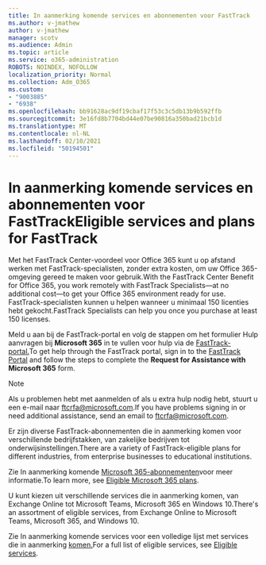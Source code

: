 ```yaml
---
title: In aanmerking komende services en abonnementen voor FastTrack
ms.author: v-jmathew
author: v-jmathew
manager: scotv
ms.audience: Admin
ms.topic: article
ms.service: o365-administration
ROBOTS: NOINDEX, NOFOLLOW
localization_priority: Normal
ms.collection: Adm_O365
ms.custom:
- "9003885"
- "6938"
ms.openlocfilehash: bb91628ac9df19cbaf17f53c3c5db13b9b592ffb
ms.sourcegitcommit: 3e16fd8b7704bd44e07be90816a350bad21bcb1d
ms.translationtype: MT
ms.contentlocale: nl-NL
ms.lasthandoff: 02/10/2021
ms.locfileid: "50194501"
---
```

# <a name="eligible-services-and-plans-for-fasttrack"></a><span data-ttu-id="e5fd1-102">In aanmerking komende services en abonnementen voor FastTrack</span><span class="sxs-lookup"><span data-stu-id="e5fd1-102">Eligible services and plans for FastTrack</span></span>

<span data-ttu-id="e5fd1-103">Met het FastTrack Center-voordeel voor Office 365 kunt u op afstand werken met FastTrack-specialisten, zonder extra kosten, om uw Office 365-omgeving gereed te maken voor gebruik.</span><span class="sxs-lookup"><span data-stu-id="e5fd1-103">With the FastTrack Center Benefit for Office 365, you work remotely with FastTrack Specialists—at no additional cost—to get your Office 365 environment ready for use.</span></span> <span data-ttu-id="e5fd1-104">FastTrack-specialisten kunnen u helpen wanneer u minimaal 150 licenties hebt gekocht.</span><span class="sxs-lookup"><span data-stu-id="e5fd1-104">FastTrack Specialists can help you once you purchase at least 150 licenses.</span></span>

<span data-ttu-id="e5fd1-105">Meld u aan bij de FastTrack-portal en volg de stappen om het formulier Hulp aanvragen bij **Microsoft 365** in te vullen voor hulp via de [FastTrack-portal.](https://go.microsoft.com/fwlink/?linkid=2125443)</span><span class="sxs-lookup"><span data-stu-id="e5fd1-105">To get help through the FastTrack portal, sign in to the [FastTrack Portal](https://go.microsoft.com/fwlink/?linkid=2125443) and follow the steps to complete the **Request for Assistance with Microsoft 365** form.</span></span>

> [!NOTE]
> <span data-ttu-id="e5fd1-106">Als u problemen hebt met aanmelden of als [](mailto:ftcrfa@microsoft.com)u extra hulp nodig hebt, stuurt u een e-mail naar ftcrfa@microsoft.com.</span><span class="sxs-lookup"><span data-stu-id="e5fd1-106">If you have problems signing in or need additional assistance, send an email to [ftcrfa@microsoft.com](mailto:ftcrfa@microsoft.com).</span></span>

<span data-ttu-id="e5fd1-107">Er zijn diverse FastTrack-abonnementen die in aanmerking komen voor verschillende bedrijfstakken, van zakelijke bedrijven tot onderwijsinstellingen.</span><span class="sxs-lookup"><span data-stu-id="e5fd1-107">There are a variety of FastTrack-eligible plans for different industries, from enterprise businesses to educational institutions.</span></span>

<span data-ttu-id="e5fd1-108">Zie In aanmerking komende [Microsoft 365-abonnementen](https://go.microsoft.com/fwlink/?linkid=2125459)voor meer informatie.</span><span class="sxs-lookup"><span data-stu-id="e5fd1-108">To learn more, see [Eligible Microsoft 365 plans](https://go.microsoft.com/fwlink/?linkid=2125459).</span></span>

<span data-ttu-id="e5fd1-109">U kunt kiezen uit verschillende services die in aanmerking komen, van Exchange Online tot Microsoft Teams, Microsoft 365 en Windows 10.</span><span class="sxs-lookup"><span data-stu-id="e5fd1-109">There's an assortment of eligible services, from Exchange Online to Microsoft Teams, Microsoft 365, and Windows 10.</span></span>

<span data-ttu-id="e5fd1-110">Zie In aanmerking komende services voor een volledige lijst met services die in aanmerking [komen.](https://go.microsoft.com/fwlink/?linkid=2125636)</span><span class="sxs-lookup"><span data-stu-id="e5fd1-110">For a full list of eligible services, see [Eligible services](https://go.microsoft.com/fwlink/?linkid=2125636).</span></span>
